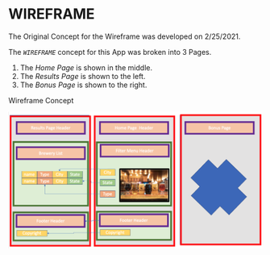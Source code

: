 # WIREFRAME 

The Original Concept for the Wireframe was developed on 2/25/2021.


The _`WIREFRAME`_ concept for this App was broken into 3 Pages.

1. The _Home Page_ is shown in the middle.  
2. The _Results Page_ is shown to the left.
3. The _Bonus Page_ is shown to the right. 

Wireframe Concept

![Image](./src/Images/Wireframe.jpg)
